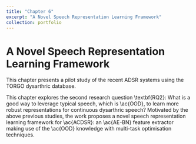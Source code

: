```yaml
---
title: "Chapter 6"
excerpt: "A Novel Speech Representation Learning Framework"
collection: portfolio
---
```

# A Novel Speech Representation Learning Framework

This chapter presents a pilot study of the recent ADSR systems using the TORGO dysarthric database. 

This chapter explores the second research question \textbf{RQ2}: What is a good way to leverage typical speech, which is \ac{OOD}, to learn more robust representations for continuous dysarthric speech?
Motivated by the above previous studies, the work proposes a novel speech representation learning framework for \ac{ACDSR}:  an \ac{AE-BN} feature extractor making use of the \ac{OOD} knowledge with multi-task optimisation techniques. 
